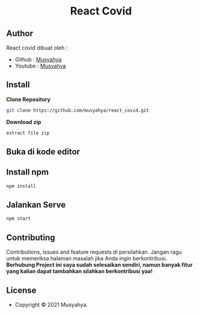 <h1 align="center">React Covid</h1>

## Author

React covid dibuat oleh :

- Github : <a href="https://github.com/musyahya/react_covid"> Musyahya </a>
- Youtube : <a href="https://www.youtube.com/channel/UC1iCvpMssrHnUsWKEe2cOag"> Musyahya </a>

## Install

**Clone Repository**

```bash
git clone https://github.com/musyahya/react_covid.git
```

**Download zip**

```bash
extract file zip
```

## Buka di kode editor


## Install npm

```bash
npm install
```

## Jalankan Serve

```bash
npm start
```

## Contributing

Contributions, issues and feature requests di persilahkan.
Jangan ragu untuk memeriksa halaman masalah jika Anda ingin berkontribusi. **Berhubung Project ini saya sudah selesaikan sendiri, namun banyak fitur yang kalian dapat tambahkan silahkan berkontribusi yaa!**

## License

- Copyright © 2021 Musyahya.
